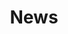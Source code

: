 ---
draft: true
title: News
description: 'News from the Caribbean Ecological Services Field Office.'
query: 'Caribbean Ecological Services Field Office'
section: news
type: field-station
nav: News
tags:
    - 'Caribbean Ecological Services Field Office'
updated: 'August 27th, 2018'
---